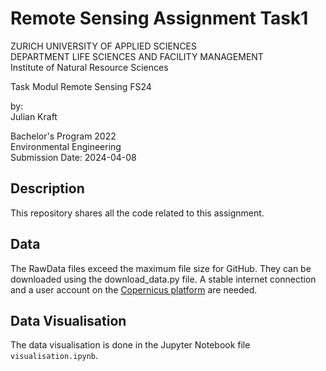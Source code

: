 # Remote Sensing Assignment Task1

ZURICH UNIVERSITY OF APPLIED SCIENCES <br>
DEPARTMENT LIFE SCIENCES AND FACILITY MANAGEMENT <br>
Institute of Natural Resource Sciences

Task Modul Remote Sensing FS24

by: <br>
Julian Kraft

Bachelor's Program 2022  
Environmental Engineering  
Submission Date: 2024-04-08

## Description
This repository shares all the code related to this assignment.

## Data
The RawData files exceed the maximum file size for GitHub. They can be downloaded using the download_data.py file. A stable internet connection and a user account on the [Copernicus platform](https://openeo.dataspace.copernicus.eu/) are needed.

## Data Visualisation
The data visualisation is done in the Jupyter Notebook file `visualisation.ipynb`.